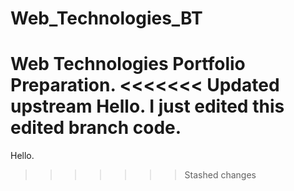 # Web_Technologies_BT
Web Technologies Portfolio Preparation. 
<<<<<<< Updated upstream
Hello. 
I just edited this edited branch code. 
=======
Hello. 
>>>>>>> Stashed changes
